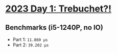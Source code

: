 # [2023 Day 1: Trebuchet?!](https://adventofcode.com/2023/day/1)

## Benchmarks (i5-1240P, no IO)

- Part 1: `11.869 µs`
- Part 2: `39.202 µs`
